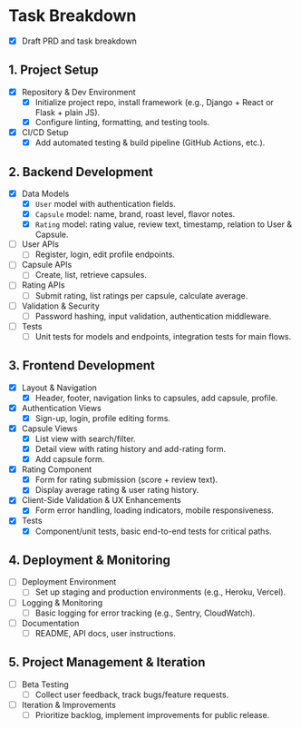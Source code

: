 # Task Breakdown

- [x] Draft PRD and task breakdown

## 1. Project Setup
- [x] Repository & Dev Environment
  - [x] Initialize project repo, install framework (e.g., Django + React or Flask + plain JS).
  - [x] Configure linting, formatting, and testing tools.
- [x] CI/CD Setup
  - [x] Add automated testing & build pipeline (GitHub Actions, etc.).

## 2. Backend Development
- [x] Data Models
    - [x] `User` model with authentication fields.
    - [x] `Capsule` model: name, brand, roast level, flavor notes.
    - [x] `Rating` model: rating value, review text, timestamp, relation to User & Capsule.
- [ ] User APIs
  - [ ] Register, login, edit profile endpoints.
- [ ] Capsule APIs
  - [ ] Create, list, retrieve capsules.
- [ ] Rating APIs
  - [ ] Submit rating, list ratings per capsule, calculate average.
- [ ] Validation & Security
  - [ ] Password hashing, input validation, authentication middleware.
- [ ] Tests
  - [ ] Unit tests for models and endpoints, integration tests for main flows.

## 3. Frontend Development
- [x] Layout & Navigation
  - [x] Header, footer, navigation links to capsules, add capsule, profile.
- [x] Authentication Views
  - [x] Sign-up, login, profile editing forms.
- [x] Capsule Views
  - [x] List view with search/filter.
  - [x] Detail view with rating history and add-rating form.
  - [x] Add capsule form.
- [x] Rating Component
  - [x] Form for rating submission (score + review text).
  - [x] Display average rating & user rating history.
- [x] Client-Side Validation & UX Enhancements
  - [x] Form error handling, loading indicators, mobile responsiveness.
- [x] Tests
  - [x] Component/unit tests, basic end-to-end tests for critical paths.

## 4. Deployment & Monitoring
- [ ] Deployment Environment
  - [ ] Set up staging and production environments (e.g., Heroku, Vercel).
- [ ] Logging & Monitoring
  - [ ] Basic logging for error tracking (e.g., Sentry, CloudWatch).
- [ ] Documentation
  - [ ] README, API docs, user instructions.

## 5. Project Management & Iteration
- [ ] Beta Testing
  - [ ] Collect user feedback, track bugs/feature requests.
- [ ] Iteration & Improvements
  - [ ] Prioritize backlog, implement improvements for public release.
